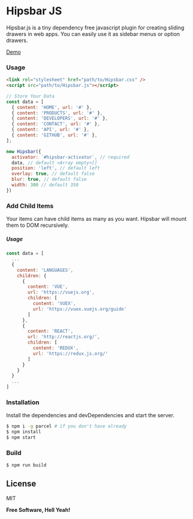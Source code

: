 
# Hipsbar JS

Hipsbar.js is a tiny dependency free javascript plugin for creating sliding drawers in web apps. You can easily use it as sidebar menus or option drawers.

[Demo](https://hamittokay.github.io/hipsbarjs)

### Usage
```html
<link rel="stylesheet" href="path/to/Hipsbar.css" />
<script src="path/to/Hipsbar.js"></script>
```

```javascript
// Store Your Data
const data = [
  { content: 'HOME', url: '#' },
  { content: 'PRODUCTS', url: '#' },
  { content: 'DEVELOPERS', url: '#' },
  { content: 'CONTACT', url: '#' },
  { content: 'API', url: '#' },
  { content: 'GITHUB', url: '#' },
];

new Hipsbar({
  activator: `#hipsbar-activator`, // required
  data, // default <Array empty>[]
  position: 'left', // default left
  overlay: true, // default false
  blur: true, // default false
  width: 300 // default 350
})
```

### Add Child Items
Your items can have child items as many as you want. Hipsbar will mount them to DOM recursively.
##### Usage
```javascript
const data = [
  ...
  {
    content: 'LANGUAGES',
    children: {
      {
        content: 'VUE',
        url: 'https://vuejs.org',
        children: [
          content: 'VUEX',
          url: 'https://vuex.vuejs.org/guide'
        ]
      },
      {
        content: 'REACT',
        url: 'http://reactjs.org/',
        children: [
          content: 'REDUX',
          url: 'https://redux.js.org/'
        ]
      }
    }
  }
  ...
]
```

### Installation
Install the dependencies and devDependencies and start the server.
```sh
$ npm i -g parcel # if you don't have already
$ npm install
$ npm start
```
### Build
```sh
$ npm run build
```
License
----

MIT

**Free Software, Hell Yeah!**
